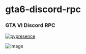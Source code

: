 # gta6-discord-rpc
### GTA VI Discord RPC
[![pypresence](https://img.shields.io/badge/using-pypresence-00bb88.svg?style=for-the-badge&logo=discord&logoWidth=20)](https://github.com/qwertyquerty/pypresence)

![image](https://i.imgur.com/jl2a7vp.png)
